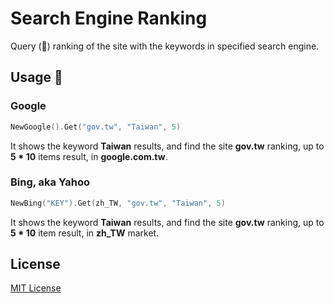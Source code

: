 # Search Engine Ranking
Query (🔎) ranking of the site with the keywords in specified search engine.

## Usage 🔧

### Google
```Go
NewGoogle().Get("gov.tw", "Taiwan", 5)
```
It shows the keyword **Taiwan** results, and find the site **gov.tw** ranking, up to **5 * 10** items result, in **google.com.tw**.


### Bing, aka Yahoo
```Go
NewBing("KEY").Get(zh_TW, "gov.tw", "Taiwan", 5)
```

It shows the keyword **Taiwan** results, and find the site **gov.tw** ranking, up to **5 * 10** item result, in **zh_TW** market.


## License
[MIT License](http://choosealicense.com/licenses/mit/)
